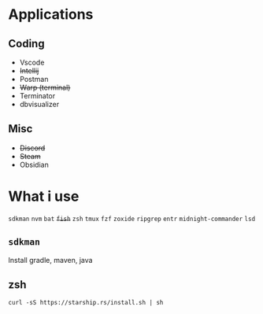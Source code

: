 # Applications
## Coding
- Vscode
- ~~Intellij~~
- Postman
- ~~Warp (terminal)~~
- Terminator
- dbvisualizer
## Misc
- ~~Discord~~
- ~~Steam~~
- Obsidian

# What i use
`sdkman`
`nvm`
`bat`
~~`fish`~~
`zsh`
`tmux`
`fzf`
`zoxide`
`ripgrep` 
`entr`
`midnight-commander`
`lsd`

## `sdkman`
Install gradle, maven, java

## zsh
```
curl -sS https://starship.rs/install.sh | sh
```
